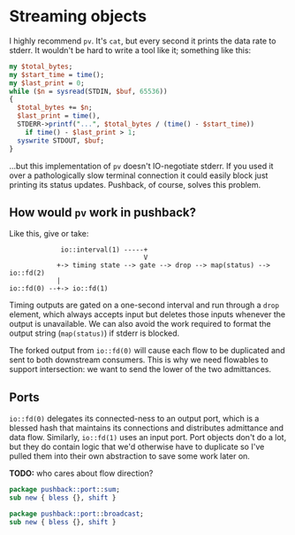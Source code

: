 # Streaming objects
I highly recommend `pv`. It's `cat`, but every second it prints the data rate to
stderr. It wouldn't be hard to write a tool like it; something like this:

```pl
my $total_bytes;
my $start_time = time();
my $last_print = 0;
while ($n = sysread(STDIN, $buf, 65536))
{
  $total_bytes += $n;
  $last_print = time(),
  STDERR->printf("...", $total_bytes / (time() - $start_time))
    if time() - $last_print > 1;
  syswrite STDOUT, $buf;
}
```

...but this implementation of `pv` doesn't IO-negotiate stderr. If you used it
over a pathologically slow terminal connection it could easily block just
printing its status updates. Pushback, of course, solves this problem.


## How would `pv` work in pushback?
Like this, give or take:

```
             io::interval(1) -----+
                                  V
            +-> timing state --> gate --> drop --> map(status) --> io::fd(2)
            |
io::fd(0) --+-> io::fd(1)
```

Timing outputs are gated on a one-second interval and run through a `drop`
element, which always accepts input but deletes those inputs whenever the output
is unavailable. We can also avoid the work required to format the output string
(`map(status)`) if stderr is blocked.

The forked output from `io::fd(0)` will cause each flow to be duplicated and
sent to both downstream consumers. This is why we need flowables to support
intersection: we want to send the lower of the two admittances.


## Ports
`io::fd(0)` delegates its connected-ness to an output port, which is a blessed
hash that maintains its connections and distributes admittance and data flow.
Similarly, `io::fd(1)` uses an input port. Port objects don't do a lot, but they
do contain logic that we'd otherwise have to duplicate so I've pulled them into
their own abstraction to save some work later on.

**TODO:** who cares about flow direction?

```perl
package pushback::port::sum;
sub new { bless {}, shift }
```

```perl
package pushback::port::broadcast;
sub new { bless {}, shift }
```
